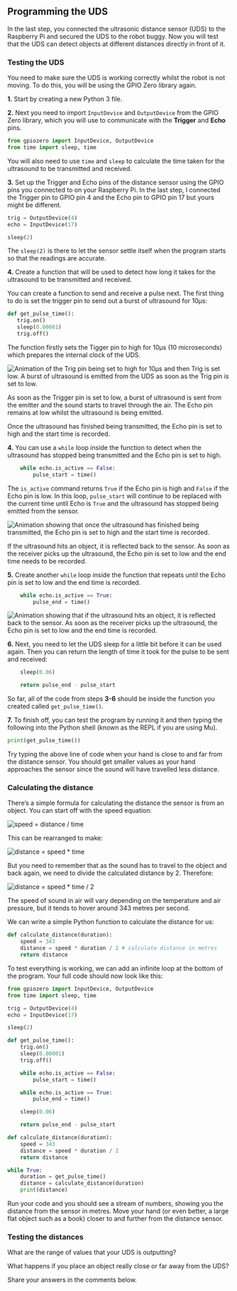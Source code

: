 [comment]: # (
Is this step open? Y/N
If so, short description of this step:
Related links:
Related files:
)

## Programming the UDS

In the last step, you connected the ultrasonic distance sensor (UDS) to the Raspberry Pi and secured the UDS to the robot buggy. Now you will test that the UDS can detect objects at different distances directly in front of it.

### Testing the UDS

You need to make sure the UDS is working correctly whilst the robot is not moving. To do this, you will be using the GPIO Zero library again.

**1.** Start by creating a new Python 3 file.

**2.** Next you need to import `InputDevice` and `OutputDevice` from the GPIO Zero library, which you will use to communicate with the **Trigger** and **Echo** pins. 

~~~ python
from gpiozero import InputDevice, OutputDevice
from time import sleep, time
~~~

You will also need to use `time` and `sleep` to calculate the time taken for the ultrasound to be transmitted and received. 

**3.** Set up the Trigger and Echo pins of the distance sensor using the GPIO pins you connected to on your Raspberry Pi. In the last step, I connected the Trigger pin to GPIO pin 4 and the Echo pin to GPIO pin 17 but yours might be different.


~~~ python
trig = OutputDevice(4)
echo = InputDevice(17)

sleep(2)
~~~

The `sleep(2)` is there to let the sensor settle itself when the program starts so that the readings are accurate.

**4.** Create a function that will be used to detect how long it takes for the ultrasound to be transmitted and received. 


You can create a function to send and receive a pulse next. The first thing to do is set the trigger pin to send out a burst of ultrasound for 10μs:

~~~ python
def get_pulse_time():
   trig.on()
   sleep(0.00001)
   trig.off()
~~~

The function firstly sets the Tigger pin to high for 10μs (10 microseconds) which prepares the internal clock of the UDS.

![Animation of the Trig pin being set to high for 10μs and then Trig is set low. A burst of ultrasound is emitted from the UDS as soon as the Trig pin is set to low.](https://howtomechatronics.com/wp-content/uploads/2015/07/Ultrasonic-Sensor-Diagram.png)

As soon as the Trigger pin is set to low, a burst of ultrasound is sent from the emitter and the sound starts to travel through the air. The Echo pin remains at low whilst the ultrasound is being emitted. 

Once the ultrasound has finished being transmitted, the Echo pin is set to high and the start time is recorded. 

**4.** You can use a `while` loop inside the function to detect when the ultrasound has stopped being transmitted and the Echo pin is set to high.

~~~ python
    while echo.is_active == False:
        pulse_start = time()
~~~

The `is_active` command returns `True` if the Echo pin is high and `False` if the Echo pin is low. In this loop, `pulse_start` will continue to be replaced with the current time until Echo is `True` and the ultrasound has stopped being emitted from the sensor.

![Animation showing that once the ultrasound has finished being transmitted, the Echo pin is set to high and the start time is recorded.](https://howtomechatronics.com/wp-content/uploads/2015/07/Ultrasonic-Sensor-Diagram.png)

If the ultrasound hits an object, it is reflected back to the sensor. As soon as the receiver picks up the ultrasound, the Echo pin is set to low and the end time needs to be recorded. 

**5.** Create another `while` loop inside the function that repeats until the Echo pin is set to low and the end time is recorded.

~~~ python
    while echo.is_active == True:
        pulse_end = time()
~~~

![Animation showing that if the ultrasound hits an object, it is reflected back to the sensor. As soon as the receiver picks up the ultrasound, the Echo pin is set to low and the end time is recorded. ](https://howtomechatronics.com/wp-content/uploads/2015/07/Ultrasonic-Sensor-Diagram.png)

**6.** Next, you need to let the UDS sleep for a little bit before it can be used again. Then you can return the length of time it took for the pulse to be sent and received:

~~~ python
    sleep(0.06)

    return pulse_end - pulse_start
~~~

So far, all of the code from steps **3-6** should be inside the function you created called `get_pulse_time()`.

**7.** To finish off, you can test the program by running it and then typing the following into the Python shell (known as the REPL if you are using Mu).

~~~ python
print(get_pulse_time())
~~~

Try typing the above line of code when your hand is close to and far from the distance sensor. You should get smaller values as your hand approaches the sensor since the sound will have travelled less distance.

### Calculating the distance

There’s a simple formula for calculating the distance the sensor is from an object. You can start off with the speed equation:

![speed = distance / time](https://projects-static.raspberrypi.org/projects/see-like-a-bat/88c95cc4c253c700132e4c26f23373c277241549/en/images/speed.png)

This can be rearranged to make:

![distance = speed * time](https://projects-static.raspberrypi.org/projects/see-like-a-bat/88c95cc4c253c700132e4c26f23373c277241549/en/images/distance.png)

But you need to remember that as the sound has to travel to the object and back again, we need to divide the calculated distance by 2. Therefore:

![distance = speed * time / 2](https://projects-static.raspberrypi.org/projects/see-like-a-bat/88c95cc4c253c700132e4c26f23373c277241549/en/images/distance2.png)

The speed of sound in air will vary depending on the temperature and air pressure, but it tends to hover around 343 metres per second.

We can write a simple Python function to calculate the distance for us:

~~~ python
def calculate_distance(duration):
    speed = 343
    distance = speed * duration / 2 # calculate distance in metres
    return distance
~~~

To test everything is working, we can add an infinite loop at the bottom of the program. Your full code should now look like this:

~~~ python
from gpiozero import InputDevice, OutputDevice
from time import sleep, time

trig = OutputDevice(4)
echo = InputDevice(17)

sleep(2)

def get_pulse_time():
    trig.on()
   	sleep(0.00001)
	trig.off()

	while echo.is_active == False:
		pulse_start = time()

	while echo.is_active == True:
		pulse_end = time()

	sleep(0.06)

	return pulse_end - pulse_start

def calculate_distance(duration):
	speed = 343
	distance = speed * duration / 2
	return distance

while True:
	duration = get_pulse_time()
	distance = calculate_distance(duration)
	print(distance)
~~~

Run your code and you should see a stream of numbers, showing you the distance from the sensor in metres. Move your hand (or even better, a large flat object such as a book) closer to and further from the distance sensor.

### Testing the distances

What are the range of values that your UDS is outputting?

What happens if you place an object really close or far away from the UDS?

Share your answers in the comments below.
